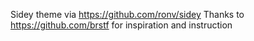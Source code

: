 Sidey theme via https://github.com/ronv/sidey
Thanks to https://github.com/brstf for inspiration and instruction


